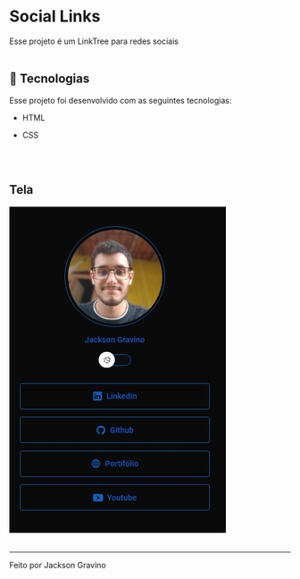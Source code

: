 # Social Links

Esse projeto é um LinkTree para redes sociais
</br>
</br>

## 🚀 Tecnologias

Esse projeto foi desenvolvido com as seguintes tecnologias:

- HTML

- CSS

</br>
</br>

## Tela

<img src="readme-social-links.jpg">
</br>
</br>

---

Feito por Jackson Gravino
